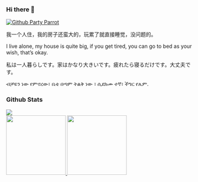 ### Hi there 👋

<a href="https://cultofthepartyparrot.com/" target="_blank">
  <img src="https://cultofthepartyparrot.com/parrots/hd/githubparrot.gif" alt="Github Party Parrot" title="Github Party Parrot" />
</a>

我一个人住，我的房子还蛮大的，玩累了就直接睡觉，没问题的。

I live alone, my house is quite big, if you get tired, you can go to bed as your wish, that’s okay.

私は一人暮らしです。家はかなり大きいです。疲れたら寝るだけです。大丈夫です。

ብቻዬን ነው የምኖረው፣ ቤቴ በጣም ትልቅ ነው ፣ ሲደክሙ ተኛ፣ ችግር የሌም.

### Github Stats

<a href="https://profile.codersrank.io/user/bainesing" target="_blank" >
  <img src="https://cr-skills-chart-widget.azurewebsites.net/api/api?username=bainesing" style="display:block; max-width: 100%; min-width: 58%;" />
</a>

<a href="https://github.com/bainesing">
  <img src="https://github-readme-stats.vercel.app/api?username=bainesing&show_icons=true&layout=compact&count_private=true&hide_title=true&theme=default" 
     style="height: 161px;">
  <img src="https://github-readme-stats.vercel.app/api/top-langs/?username=bainesing&layout=compact&count_private=true&theme=default" 
       style="height: 161px;">
</a>



